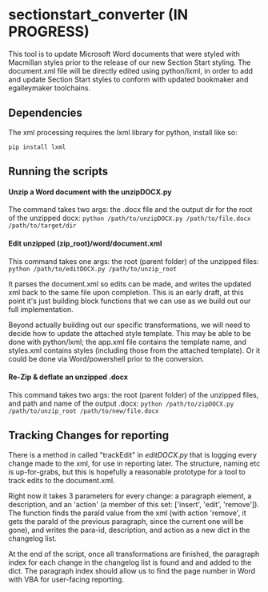 # sectionstart_converter (IN PROGRESS)
This tool is to update Microsoft Word documents that were styled with Macmillan styles prior to the release of our new Section Start styling.
The document.xml file will be directly edited using python/lxml, in order to add and update Section Start styles to conform with updated bookmaker and egalleymaker toolchains.

## Dependencies
The xml processing requires the lxml library for python, install like so:

`pip install lxml`

## Running the scripts

#### Unzip a Word document with the unzipDOCX.py
The command takes two args: the .docx file and the output dir for the root of the unzipped docx:
`python /path/to/unzipDOCX.py /path/to/file.docx /path/to/target/dir`


#### Edit unzipped (zip_root)/word/document.xml
This command takes one args: the root (parent folder) of the unzipped files:
`python /path/to/editDOCX.py /path/to/unzip_root`

It parses the document.xml so edits can be made, and writes the updated xml back to the same file upon completion.
This is an early draft, at this point it's just building block functions that we can use as we build out our full implementation.

Beyond actually building out our specific transformations, we will need to decide how to update the attached style template.
This may be able to be done with python/lxml; the app.xml file contains the template name, and styles.xml contains styles (including those from the attached template).
Or it could be done via Word/powershell prior to the conversion.


#### Re-Zip & deflate an unzipped .docx
This command takes two args: the root (parent folder) of the unzipped files, and path and name of the output .docx:
`python /path/to/zipDOCX.py /path/to/unzip_root /path/to/new/file.docx`


## Tracking Changes for reporting
There is a method in called "trackEdit" in _editDOCX.py_ that is logging every change made to the xml, for use in reporting later.
The structure, naming etc is up-for-grabs, but this is hopefully a reasonable prototype for a tool to track edits to the document.xml.

Right now it takes 3 parameters for every change: a paragraph element, a description, and an 'action' (a member of this set: ['insert', 'edit', 'remove']).  The function finds the paraId value from the xml (with action 'remove', it gets the paraId of the previous paragraph, since the current one will be gone), and writes the para-id, description, and action as a new dict in the changelog list.

At the end of the script, once all transformations are finished, the paragraph index for each change in the changelog list is found and and added to the dict. The paragraph index should allow us to find the page number in Word with VBA for user-facing reporting.
